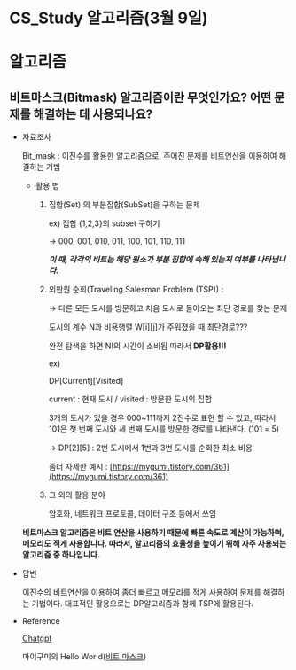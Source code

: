 # CS_Study 알고리즘(3월 9일)

# 알고리즘

## 비트마스크(Bitmask) 알고리즘이란 무엇인가요? 어떤 문제를 해결하는 데 사용되나요?

- 자료조사
    
    Bit_mask : 이진수를 활용한 알고리즘으로, 주어진 문제를 비트연산을 이용하여 해결하는 기법
    
    - 활용 법
        1. 집합(Set) 의 부분집합(SubSet)을 구하는 문제
            
            ex) 집합 {1,2,3}의 subset 구하기
            
            → 000, 001, 010, 011, 100, 101, 110, 111
            
            ***이 때, 각각의 비트는 해당 원소가 부분 집합에 속해 있는지 여부를 나타냅니다.***
            
        2. 외판원 순회(Traveling Salesman Problem (TSP)) :
            
            → 다른 모든 도시를 방문하고 처음 도시로 돌아오는 최단 경로를 찾는 문제
            
            도시의 계수 N과 비용행렬 W[i][j]가 주워졌을 때 최단경로???
            
            완전 탐색을 하면 N!의 시간이 소비됨 따라서 **DP활용!!!**
            
            ex)
            
            DP[Current][Visited]
            
            current : 현재 도시 / visited : 방문한 도시의 집합
            
             3개의 도시가 있을 경우 000~111까지 2진수로 표현 할 수 있고, 따라서 101은 첫 번째 도시와 세 번째 도시를 방문한 경로를 나타낸다. (101 = 5) 
            
            → DP[2][5] : 2번 도시에서 1번과 3번 도시를 순회한 최소 비용
            
            좀더 자세한 예시 : [https://mygumi.tistory.com/361](https://mygumi.tistory.com/361)
            
        3. 그 외의 활용 분야
            
            암호화, 네트워크 프로토콜, 데이터 구조 등에서 쓰임
            
    
    **비트마스크 알고리즘은 비트 연산을 사용하기 때문에 빠른 속도로 계산이 가능하며, 메모리도 적게 사용합니다. 따라서, 알고리즘의 효율성을 높이기 위해 자주 사용되는 알고리즘 중 하나입니다.**
    
- 답변
    
    이진수의 비트연산을 이용하여 좀더 빠르고 메모리를 적게 사용하여  문제를 해결하는 기법이다. 대표적인 활용으로는 DP알고리즘과 함께 TSP에 활용된다.
    
- Reference
    
    [Chatgpt](https://chat.openai.com/chat)
    
    마이구미의 Hello World([비트 마스크](https://mygumi.tistory.com/361))
    
